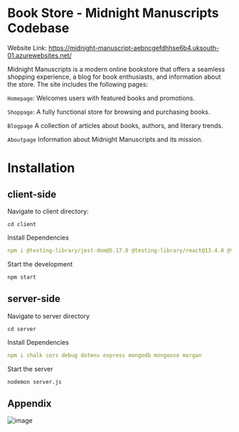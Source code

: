 # Book Store - Midnight Manuscripts Codebase
Website Link: https://midnight-manuscript-aebncgefdhhse6b4.uksouth-01.azurewebsites.net/ 


 Midnight Manuscripts is a modern online bookstore that offers a seamless shopping experience, a blog for book enthusiasts, and information about the store. The site includes the following pages:

```Homepage```: Welcomes users with featured books and promotions.

```Shoppage```: A fully functional store for browsing and purchasing books.

```Blogpage``` A collection of articles about books, authors, and literary trends.

```Aboutpage``` Information about Midnight Manuscripts and its mission.


# Installation
## client-side

Navigate to client directory: 
```
cd client
```

Install Dependencies
```yml
npm i @testing-library/jest-dom@5.17.0 @testing-library/react@13.4.0 @testing-library/user-event@13.5.0 bootstrap@5.3.3 framer-motion@11.11.17 hamburger-react@2.5.1 react@18.3.1 react-bootstrap@2.10.5 react-dom@18.3.1 react-router-dom@6.28.0 react-scripts@5.0.1 web-vitals@2.1.4
```

Start the development
```
npm start
```

## server-side

Navigate to server directory
```
cd server
```

Install Dependencies
```yml
npm i chalk cors debug dotenv express mongodb mongoose morgan
```

Start the server
```
nodemon server.js
```

## Appendix

![image](https://github.com/user-attachments/assets/63d05356-efdd-4cce-a334-b3049d76fd1b)


